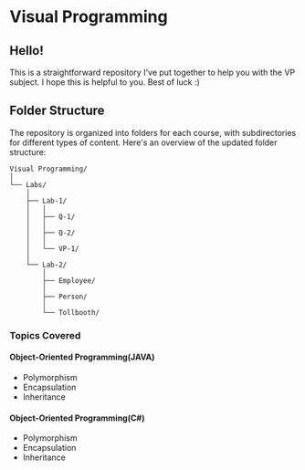 # Visual Programming
## Hello!
This is a straightforward repository I've put together to help you with the VP subject. I hope this is helpful to you. Best of luck :)

## Folder Structure

The repository is organized into folders for each course, with subdirectories for different types of content. Here's an overview of the updated folder structure:

```
Visual Programming/
│
└── Labs/
    │
    ├── Lab-1/
    │   │
    │   ├── Q-1/
    │   │
    │   ├── Q-2/
    │   │
    │   └── VP-1/
    │
    └── Lab-2/
        │
        ├── Employee/
        │
        ├── Person/
        │
        └── Tollbooth/
```

### Topics Covered

#### Object-Oriented Programming(JAVA)
- Polymorphism
- Encapsulation
- Inheritance
#### Object-Oriented Programming(C#)
- Polymorphism
- Encapsulation
- Inheritance